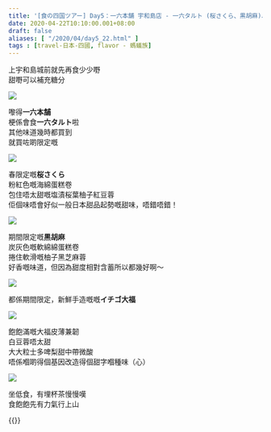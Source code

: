 ```yaml
---
title: '[食の四国ツアー] Day5：一六本舗 宇和島店 - 一六タルト (桜さくら、黒胡麻)、イチゴ大福'
date: 2020-04-22T10:10:00.001+08:00
draft: false
aliases: [ "/2020/04/day5_22.html" ]
tags : [travel-日本-四國, flavor - 螞蟻族]
---
```


上宇和島城前就先再食少少嘢  
甜嘢可以補充糖分  

![](/images/shikoku5e.jpg)

嚟得**一六本舗**  
梗係會食**一六タルト**啦  
其他味道幾時都買到  
就買咗啲限定嘅  

![](/images/shikoku5e1.jpg)

春限定嘅**桜さくら**  
粉紅色嘅海綿蛋糕卷  
包住唔太甜嘅塩漬桜葉柚子紅豆蓉  
佢個味唔會好似一般日本甜品起勢嘅甜味，唔錯唔錯！  

![](/images/shikoku5e2.jpg)

期間限定嘅**黒胡麻**  
炭灰色嘅軟綿綿蛋糕卷  
捲住軟滑嘅柚子黑芝麻蓉  
好香嘅味道，但因為甜度相對含蓄所以都幾好啊～  

![](/images/shikoku5e3.jpg)

都係期間限定，新鮮手造嘅嘅**イチゴ大福**  

![](/images/shikoku5e4.jpg)

飽飽滿嘅大福皮薄兼韌  
白豆蓉唔太甜  
大大粒士多啤梨甜中帶微酸  
唔係嗰啲得個基因改造得個甜字嗰種味（心）  

![](/images/shikoku5e5.jpg)

坐低食，有埋杯茶慢慢嘆  
食飽飽先有力氣行上山  
  
  
{{<shikoku>}}
  
